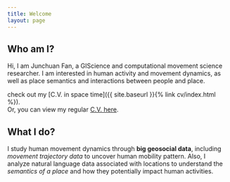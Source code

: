 ```yaml
---
title: Welcome
layout: page
---
```


## Who am I?
Hi, I am Junchuan Fan, a GIScience and computational movement science researcher.  I am interested in human activity and movement dynamics, as well as place semantics and interactions between people and place. 

check out my [C.V. in space time]({{ site.baseurl }}{% link cv/index.html %}).  
Or, you can view my regular [C.V. here](https://docs.google.com/document/d/1PoyEGga4Y5A0dTorYs8L0Lygnu1tMwT4imiX2k-FUHA/edit?usp=sharing).


## What I do?
I study human movement dynamics through **big geosocial data**, including *movement trajectory data* to uncover human mobility pattern. 
Also, I analyze natural language data associated with locations to understand the *semantics of a place* and how they potentially impact human activities.  




